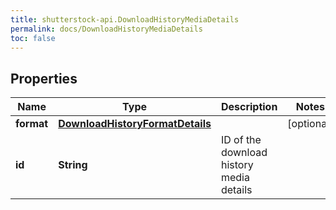 ```yaml
---
title: shutterstock-api.DownloadHistoryMediaDetails
permalink: docs/DownloadHistoryMediaDetails
toc: false
---
```


## Properties

Name | Type | Description | Notes
------------ | ------------- | ------------- | -------------
**format** | [**DownloadHistoryFormatDetails**](DownloadHistoryFormatDetails) |  | [optional] 
**id** | **String** | ID of the download history media details | 


